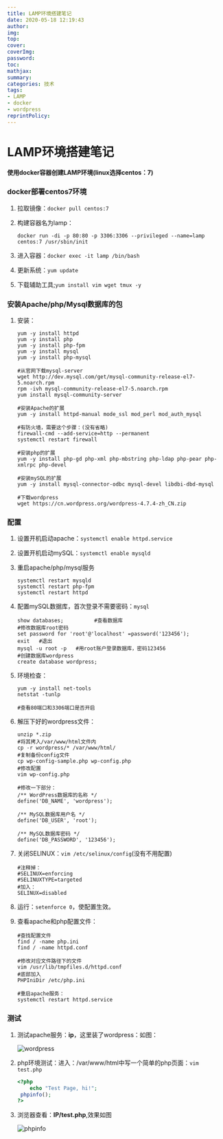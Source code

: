 ```yaml
---
title: LAMP环境搭建笔记
date: 2020-05-18 12:19:43
author:
img:
top:
cover:
coverImg:
password:
toc:
mathjax:
summary:
categories: 技术
tags:
- LAMP
- docker
- wordpress
reprintPolicy:
---
```

# LAMP环境搭建笔记

**使用docker容器创建LAMP环境(linux选择centos：7)**

### docker部署centos7环境

1. 拉取镜像：`docker pull centos:7`

2. 构建容器名为lamp：

   `docker run -di -p 80:80 -p 3306:3306 --privileged --name=lamp centos:7 /usr/sbin/init`

3. 进入容器：`docker exec -it lamp /bin/bash`

4. 更新系统：`yum update`

5. 下载辅助工具;`yum install vim wget tmux -y`

### 安装Apache/php/Mysql数据库的包

1. 安装：

   ```
   yum -y install httpd
   yum -y install php
   yum -y install php-fpm
   yum -y install mysql
   yum -y install php-mysql
   
   #从官网下载mysql-server
   wget http://dev.mysql.com/get/mysql-community-release-el7-5.noarch.rpm
   rpm -ivh mysql-community-release-el7-5.noarch.rpm
   yum install mysql-community-server
   
   #安装Apache的扩展
   yum -y install httpd-manual mode_ssl mod_perl mod_auth_mysql
   
   #有防火墙，需要这个步骤：(没有省略)
   firewall-cmd --add-service=http --permanent
   systemctl restart firewall
   
   #安装php的扩展
   yum -y install php-gd php-xml php-mbstring php-ldap php-pear php-xmlrpc php-devel
   
   #安装mySQL的扩展
   yum -y install mysql-connector-odbc mysql-devel libdbi-dbd-mysql
   
   #下载wordpress
   wget https://cn.wordpress.org/wordpress-4.7.4-zh_CN.zip
   ```

### 配置

1. 设置开机启动apache：`systemctl enable httpd.service`

2. 设置开机启动mySQL：`systemctl enable mysqld`

3. 重启apache/php/mysql服务

   ```
   systemctl restart mysqld
   systemctl restart php-fpm
   systemctl restart httpd
   ```

4. 配置mySQL数据库，首次登录不需要密码：`mysql`

   ```
   show databases;			#查看数据库
   #修改数据库root密码
   set password for 'root'@'localhost' =password('123456'); 
   exit   #退出
   mysql -u root -p   #用root账户登录数据库，密码123456
   #创建数据库wordpress
   create database wordpress;
   ```

5. 环境检查：

   ```
   yum -y install net-tools
   netstat -tunlp
   
   #查看80端口和3306端口是否开启
   ```

6. 解压下好的wordpress文件：

   ```
   unzip *.zip
   #将其拷入/var/www/html文件内
   cp -r wordpress/* /var/www/html/
   #复制备份config文件
   cp wp-config-sample.php wp-config.php
   #修改配置
   vim wp-config.php
   
   #修改一下部分：
   /** WordPress数据库的名称 */
   define('DB_NAME', 'wordpress');
   
   /** MySQL数据库用户名 */
   define('DB_USER', 'root');
   
   /** MySQL数据库密码 */
   define('DB_PASSWORD', '123456');
   ```

   

7. 关闭SELINUX：`vim /etc/selinux/config`(没有不用配置)

   ```
   #注释掉：
   #SELINUX=enforcing
   #SELINUXTYPE=targeted
   #加入：
   SELINUX=disabled
   ```

8. 运行：`setenforce 0`，使配置生效。

9. 查看apache和php配置文件：

   ```
   #查找配置文件
   find / -name php.ini
   find / -name httpd.conf
   
   #修改对应文件路径下的文件
   vim /usr/lib/tmpfiles.d/httpd.conf
   #底部加入
   PHPIniDir /etc/php.ini
   
   #重启apache服务：
   systemctl restart httpd.service
   ```

   

### 测试

1. 测试apache服务：**ip**，这里装了wordpress：如图：

   ![wordpress](https://gitee.com/gaoyougang/myblog/raw/master/2020/05/18/LAMP%E7%8E%AF%E5%A2%83%E6%90%AD%E5%BB%BA%E7%AC%94%E8%AE%B0/wordpress.png)
   
2. php环境测试：进入：/var/www/html中写一个简单的php页面：`vim test.php`

   ```php
   <?php
       echo "Test Page, hi!";
   	phpinfo();
   ?>
   ```

3. 浏览器查看：**IP/test.php**,效果如图

   ![phpinfo](https://gitee.com/gaoyougang/myblog/raw/master/2020/05/18/LAMP%E7%8E%AF%E5%A2%83%E6%90%AD%E5%BB%BA%E7%AC%94%E8%AE%B0/php.png)